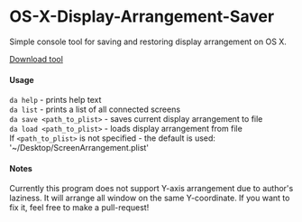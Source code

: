 OS-X-Display-Arrangement-Saver
==============================

Simple console tool for saving and restoring display arrangement on OS X.

[Download tool](https://github.com/oscii/OS-X-Display-Arrangement-Saver/releases)

#### Usage 

`da help` - prints help text <br />
`da list` - prints a list of all connected screens <br />
`da save <path_to_plist>` - saves current display arrangement to file <br />
`da load <path_to_plist>` - loads display arrangement from file <br />
If `<path_to_plist>` is not specified - the default is used: '~/Desktop/ScreenArrangement.plist'

#### Notes
Currently this program does not support Y-axis arrangement due to author's laziness.
It will arrange all window on the same Y-coordinate. If you want to fix it, feel free to make a pull-request!
